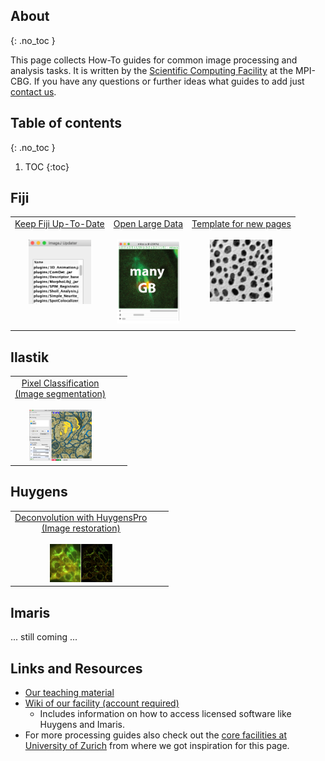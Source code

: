 ## About
{: .no_toc }

This page collects How-To guides for common image processing and analysis tasks.
It is written by the [Scientific Computing Facility](https://www.mpi-cbg.de/services-facilities/core-facilities/scientific-computing-facility/service-portfolio-overview/) at the MPI-CBG. If you have any questions or further ideas what guides to add just [contact us](mailto:ipf@mpi-cbg.de).


## Table of contents
{: .no_toc }

1. TOC
{:toc}

## Fiji
<table>
<tbody>
  <tr align="center" valign="top"> 
     <td> 	<!-- row 1, column 1 -->
	 <a href="guides/Fiji_KeepUpToDate">Keep Fiji Up-To-Date</a> <br> <br>
	<img src="guides/pics/mainpage/updater_preview.png" width="100"> <br>
	</td>
    <td>  <!-- row 1, column 2 -->
	 <a href="guides/Fiji_OpenLargeData">Open Large Data</a> <br><br> 
	<img src="guides/pics/mainpage/largedata_preview.png" width="100"> <br>
	</td> 
    <td> <!-- row 1, column 3 -->
	<a href="guides/Template_Page">Template for new pages</a> <br> <br>
	<img src="guides/pics/mainpage/blobs_preview.png" width="100"> <br>
	</td> 

  </tr>
  <tr align="center" valign="top">
    <td> </td>
    <td></td>
    <td></td>
  </tr>
</tbody>
</table>

## Ilastik
<table>
<tbody>
  <tr align="center" valign="top"> 
     <td> 	<!-- row 1, column 1 -->
	 <a href="guides/Ilastik_PixelClassification">Pixel Classification<br>(Image segmentation)</a> <br> <br>
	<img src="guides/pics/mainpage/ilastik_pixelclassification_preview.png" width="100"> <br>
	</td>
	<td></td>
	<td></td>

  </tr>
</tbody>
</table>

## Huygens 
<table>
<tbody>
  <tr align="center" valign="top"> 
     <td> 	<!-- row 1, column 1 -->
	 <a href="guides/Huygens_Deconvolution">Deconvolution with HuygensPro<br>(Image restoration)</a> <br> <br>
	<img src="guides/pics/mainpage/huygens_deconvolution_preview.png" width="100"> <br>
	</td>
	<td></td>
	<td></td>

  </tr>
</tbody>
</table>

## Imaris
... still coming ...


## Links and Resources
* [Our teaching material](https://git.mpi-cbg.de/scicomp/bioimage_team/coursematerialimageanalysis)
* [Wiki of our facility (account required)](https://wiki.mpi-cbg.de/scicomp/Main_Page)
	* Includes information on how to access licensed software like Huygens and Imaris.
* For more processing guides also check out the [core facilities at University of Zurich](https://zmb.dozuki.com/c/Image_Analysis#main) from where we got inspiration for this page.
